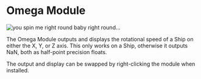 # Omega Module

![you spin me right round baby right round...](item:tisvs:omega_module)

The Omega Module outputs and displays the rotational speed of a Ship on either the X, Y, or Z axis.
This only works on a Ship, otherwise it outputs NaN, both as half-point precision floats.


The output and display can be swapped by right-clicking the module when installed.